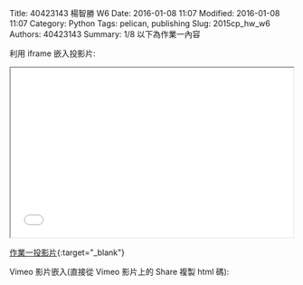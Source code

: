 Title: 40423143 楊智勝 W6
Date: 2016-01-08 11:07
Modified: 2016-01-08 11:07
Category: Python
Tags: pelican, publishing
Slug: 2015cp_hw_w6
Authors: 40423143
Summary: 1/8
以下為作業一內容

利用 iframe 嵌入投影片:

<iframe src="simplest6.html" width="500" height="300"></iframe>

[作業一投影片](simplest6.html){:target="_blank"}


Vimeo 影片嵌入(直接從 Vimeo 影片上的 Share 複製 html 碼):

